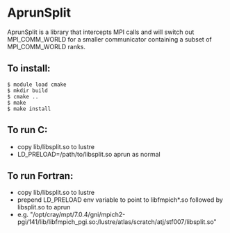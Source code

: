 # AprunSplit
AprunSplit is a library that intercepts MPI calls and will switch out MPI_COMM_WORLD for a smaller communicator
containing a subset of MPI_COMM_WORLD ranks.


## To install:

```
$ module load cmake
$ mkdir build
$ cmake ..
$ make
$ make install
```

## To run C:
* copy lib/libsplit.so to lustre
* LD_PRELOAD=/path/to/libsplit.so aprun as normal

## To run Fortran:
* copy lib/libsplit.so to lustre
* prepend LD_PRELOAD env variable to point to libfmpich*.so followed by libsplit.so to aprun
* e.g. "/opt/cray/mpt/7.0.4/gni/mpich2-pgi/141/lib/libfmpich_pgi.so:/lustre/atlas/scratch/atj/stf007/libsplit.so"
